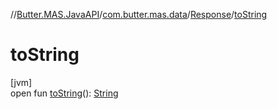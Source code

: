 //[Butter.MAS.JavaAPI](../../../index.md)/[com.butter.mas.data](../index.md)/[Response](index.md)/[toString](to-string.md)

# toString

[jvm]\
open fun [toString](to-string.md)(): [String](https://docs.oracle.com/javase/8/docs/api/java/lang/String.html)